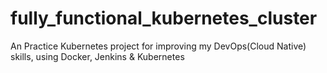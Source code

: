 # fully_functional_kubernetes_cluster
An Practice Kubernetes project for improving my DevOps(Cloud Native) skills, using Docker, Jenkins & Kubernetes
